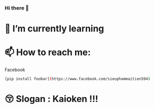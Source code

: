 ### Hi there 👋
# 🌱 I’m currently learning 
# 📫 How to reach me:
Facebook
```bash
[pip install foobar](https://www.facebook.com/sieuphammaitien594)
```
# 😚 Slogan : Kaioken !!!

